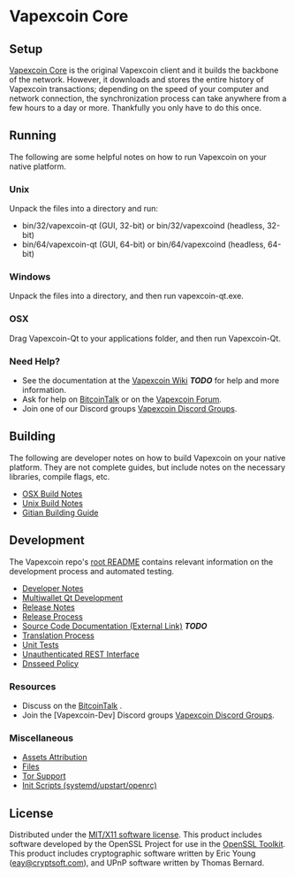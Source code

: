 Vapexcoin Core
=====================

Setup
---------------------
[Vapexcoin Core](http://Vapexcoincoin.com) is the original Vapexcoin client and it builds the backbone of the network. However, it downloads and stores the entire history of Vapexcoin transactions; depending on the speed of your computer and network connection, the synchronization process can take anywhere from a few hours to a day or more. Thankfully you only have to do this once.

Running
---------------------
The following are some helpful notes on how to run Vapexcoin on your native platform.

### Unix

Unpack the files into a directory and run:

- bin/32/vapexcoin-qt (GUI, 32-bit) or bin/32/vapexcoind (headless, 32-bit)
- bin/64/vapexcoin-qt (GUI, 64-bit) or bin/64/vapexcoind (headless, 64-bit)

### Windows

Unpack the files into a directory, and then run vapexcoin-qt.exe.

### OSX

Drag Vapexcoin-Qt to your applications folder, and then run Vapexcoin-Qt.

### Need Help?

* See the documentation at the [Vapexcoin Wiki](https://en.bitcoin.it/wiki/Main_Page) ***TODO***
for help and more information.
* Ask for help on [BitcoinTalk](https://bitcointalk.org/index.php) or on the [Vapexcoin Forum](http://Vapexcoincoin.com/).
* Join one of our Discord groups [Vapexcoin Discord Groups](https://discord.gg/YcnvMqt).

Building
---------------------
The following are developer notes on how to build Vapexcoin on your native platform. They are not complete guides, but include notes on the necessary libraries, compile flags, etc.

- [OSX Build Notes](build-osx.md)
- [Unix Build Notes](build-unix.md)
- [Gitian Building Guide](gitian-building.md)

Development
---------------------
The Vapexcoin repo's [root README](https://github.com/eastcoastcrypto/Vapexcoin/blob/master/README.md) contains relevant information on the development process and automated testing.

- [Developer Notes](developer-notes.md)
- [Multiwallet Qt Development](multiwallet-qt.md)
- [Release Notes](release-notes.md)
- [Release Process](release-process.md)
- [Source Code Documentation (External Link)](https://dev.visucore.com/bitcoin/doxygen/) ***TODO***
- [Translation Process](translation_process.md)
- [Unit Tests](unit-tests.md)
- [Unauthenticated REST Interface](REST-interface.md)
- [Dnsseed Policy](dnsseed-policy.md)

### Resources

* Discuss on the [BitcoinTalk](https://bitcointalk.org/index.php?topic=1262920.0) .
* Join the [Vapexcoin-Dev] Discord groups [Vapexcoin Discord Groups](https://discord.gg/YcnvMqt).

### Miscellaneous
- [Assets Attribution](assets-attribution.md)
- [Files](files.md)
- [Tor Support](tor.md)
- [Init Scripts (systemd/upstart/openrc)](init.md)

License
---------------------
Distributed under the [MIT/X11 software license](http://www.opensource.org/licenses/mit-license.php).
This product includes software developed by the OpenSSL Project for use in the [OpenSSL Toolkit](https://www.openssl.org/). This product includes
cryptographic software written by Eric Young ([eay@cryptsoft.com](mailto:eay@cryptsoft.com)), and UPnP software written by Thomas Bernard.
